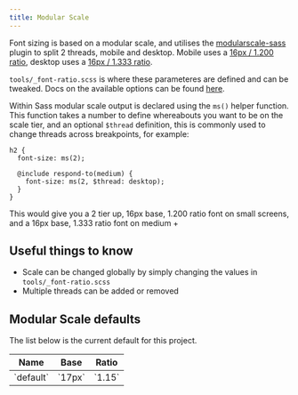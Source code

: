 ```yaml
---
title: Modular Scale
---
```


Font sizing is based on a modular scale, and utilises the [modularscale-sass](https://github.com/modularscale/modularscale-sass) plugin to split 2 threads, mobile and desktop. Mobile uses a [16px / 1.200 ratio](http://www.modularscale.com/?17&px&1.200), desktop uses a [16px / 1.333 ratio](http://www.modularscale.com/?15&px&1.333).  

`tools/_font-ratio.scss` is where these parameteres are defined and can be tweaked. Docs on the available options can be found [here](https://github.com/modularscale/modularscale-sass).

Within Sass modular scale output is declared using the `ms()` helper function. This function takes a number to define whereabouts you want to be on the scale tier, and an optional `$thread` definition, this is commonly used to change threads across breakpoints, for example:

```
h2 {
  font-size: ms(2);

  @include respond-to(medium) {
    font-size: ms(2, $thread: desktop);
  }
}
```

This would give you a 2 tier up, 16px base, 1.200 ratio font on small screens, and a 16px base, 1.333 ratio font on medium +

## Useful things to know

- Scale can be changed globally by simply changing the values in `tools/_font-ratio.scss`
- Multiple threads can be added or removed 


## Modular Scale defaults

The list below is the current default for this project.

<table>
<thead>
<th>Name</th>
<th>Base</th>
<th>Ratio</th>
</thead>
<tbody>
    <tr>
        <td>`default`</td>
        <td>`17px`</td>
        <td>`1.15`</td>
    <tr>
</tr>
</table>
